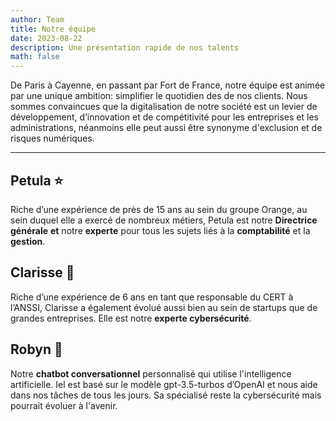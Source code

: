 ```yaml
---
author: Team
title: Notre équipe
date: 2023-08-22
description: Une présentation rapide de nos talents
math: false
---
```

De Paris à Cayenne, en passant par Fort de France, notre équipe est animée par une unique ambition: simplifier le quotidien des de nos clients. Nous sommes convaincues que la digitalisation de notre société est un levier de développement, d’innovation et de compétitivité pour les entreprises et les administrations, néanmoins elle peut aussi être synonyme d'exclusion et de risques numériques.

****

## Petula ⭐

Riche d’une expérience de près de 15 ans au sein du groupe Orange, au sein duquel elle a exercé de nombreux métiers, Petula est notre **Directrice générale** **et** notre **experte** pour tous les sujets liés à la **comptabilité** et la **gestion**. 

## Clarisse 🔐
Riche d’une expérience de 6 ans en tant que responsable du CERT à l’ANSSI, Clarisse a également évolué aussi bien au sein de startups que de grandes entreprises. Elle est notre **experte cybersécurité**.

## Robyn 🤖

Notre **chatbot conversationnel** personnalisé qui utilise l'intelligence artificielle. Iel est basé sur le modèle gpt-3.5-turbos d’OpenAI et nous aide dans nos tâches de tous les jours. Sa spécialisé reste la cybersécurité mais pourrait évoluer à l'avenir.

